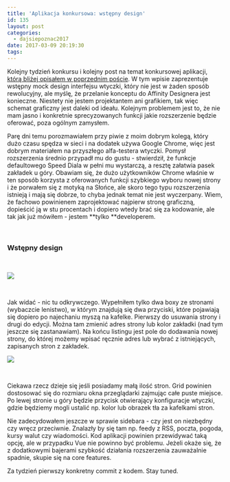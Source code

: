 ```yaml
---
title: 'Aplikacja konkursowa: wstępny design'
id: 135
layout: post
categories:
  - dajsiepoznac2017
date: 2017-03-09 20:19:30
tags:
---
```


Kolejny tydzień konkursu i kolejny post na temat konkursowej aplikacji, [którą bliżej opisałem w poprzednim poście](http://arkadiuszm.pl/2017/03/aplikacja-konkursowa-wtyczka-do-google-chrome/). W tym wpisie zaprezentuje wstępny mock design interfejsu wtyczki, który nie jest w żaden sposób rewolucyjny, ale myślę, że przelanie konceptu do Affinity Designera jest konieczne. Niestety nie jestem projektantem ani grafikiem, tak więc schemat graficzny jest daleki od ideału. Kolejnym problemem jest to, że nie mam jasno i konkretnie sprecyzowanych funkcji jakie rozszerzenie będzie oferować, poza ogólnym zamysłem.

Parę dni temu porozmawiałem przy piwie z moim dobrym kolegą, który dużo czasu spędza w sieci i na dodatek używa Google Chrome, więc jest dobrym materiałem na przyszłego alfa-testera wtyczki. Pomysł rozszerzenia średnio przypadł mu do gustu - stwierdził, że funkcje defaultowego Speed Diala w pełni mu wystarczą, a resztę załatwia pasek zakładek u góry. Obawiam się, że dużo użytkowników Chrome właśnie w ten sposób korzysta z oferowanych funkcji szybkiego wyboru nowej strony i że porwałem się z motyką na Słońce, ale skoro tego typu rozszerzenia istnieją i mają się dobrze, to chyba jednak temat nie jest wyczerpany. Wiem, że fachowo powinienem zaprojektować najpierw stronę graficzną, dopieścić ją w stu procentach i dopiero wtedy brać się za kodowanie, ale tak jak już mówiłem - jestem **tylko **developerem.

&nbsp;

### Wstępny design

&nbsp;

![](http://arkadiuszm.pl/wp-content/uploads/2017/03/simple-speed-dial-300x188.png)

&nbsp;

Jak widać - nic tu odkrywczego. Wypełniłem tylko dwa boxy ze stronami (wybaczcie lenistwo), w którym znajdują się dwa przyciski, które pojawiają się dopiero po najechaniu myszą na kafelke. Pierwszy do usuwania strony i drugi do edycji. Można tam zmienić adres strony lub kolor zakładki (nad tym jeszcze się zastanawiam). Na końcu listingu jest pole do dodawania nowej strony, do której możemy wpisać ręcznie adres lub wybrać z istniejących, zapisanych stron z zakładek.

![](http://arkadiuszm.pl/wp-content/uploads/2017/03/simple-speed-dial-2-300x188.png)

&nbsp;

Ciekawa rzecz dzieje się jeśli posiadamy małą ilość stron. Grid powinien dostosować się do rozmiaru okna przeglądarki zajmując całe puste miejsce. Po lewej stronie u góry będzie przycisk otwierający konfiguracje wtyczki, gdzie będziemy mogli ustalić np. kolor lub obrazek tła za kafelkami stron.

Nie zadecydowałem jeszcze w sprawie sidebara - czy jest on niezbędny czy wręcz przeciwnie. Znalazły by się tam np. feedy z RSS, poczta, pogoda, kursy walut czy wiadomości. Kod aplikacji powinien przewidywać taką opcję, ale w przypadku Vue nie powinno być problemu. Jeżeli okaże się, że z dodatkowymi bajerami szybkość działania rozszerzenia zauważalnie spadnie, skupie się na core features.

Za tydzień pierwszy konkretny commit z kodem. Stay tuned.